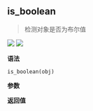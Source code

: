 ## is_boolean

> 检测对象是否为布尔值

![](https://img.shields.io/badge/-Object-blue)
![](https://img.shields.io/badge/-Boolean-blue)

**语法**

`is_boolean(obj)`

**参数**

**返回值**

